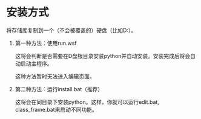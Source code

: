 # 安装方式

将存储库复制到一个（不会被覆盖的）硬盘（比如D:）。

1. 第一种方法：使用run.wsf
   
   这将会判断是否需要在D盘根目录安装python并自动安装。安装完成后将会自动启动主程序。
   
   这种方法暂时无法进入编辑页面。

3. 第二种方法：运行install.bat（推荐）
   
   这将会在同目录下安装python。这样，你就可以运行edit.bat, class_frame.bat来启动不同功能。
